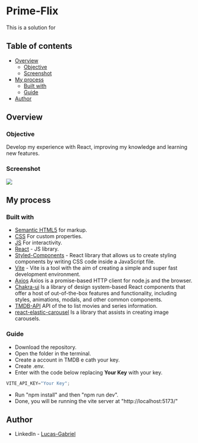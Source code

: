 # Prime-Flix

This is a solution for

## Table of contents

- [Overview](#overview)
  - [Objective](#Objective)
  - [Screenshot](#screenshot)
- [My process](#my-process)
  - [Built with](#built-with)
  - [Guide](#Guide)
- [Author](#author)

## Overview

### Objective

Develop my experience with React, improving my knowledge and learning new features.

### Screenshot

![](./screenshot.gif)

## My process

### Built with

- [Semantic HTML5](https://developer.mozilla.org/pt-BR/docs/Web/HTML) for markup.
- [CSS](https://developer.mozilla.org/pt-BR/docs/Web/CSS) For custom properties.
- [JS](https://developer.mozilla.org/pt-BR/docs/Web/JavaScript) For interactivity.
- [React](https://reactjs.org/) - JS library.
- [Styled-Components](https://styled-components.com/) - React library that allows us to create styling components by writing CSS code inside a JavaScript file.
- [Vite](https://vitejs.dev/) - Vite is a tool with the aim of creating a simple and super fast development environment.
- [Axios](https://axios-http.com/ptbr/docs/intro) Axios is a promise-based HTTP client for node.js and the browser.
- [Chakra-ui](https://chakra-ui.com/) Is a library of design system-based React components that offer a host of out-of-the-box features and functionality, including styles, animations, modals, and other common components.
- [TMDB-API](https://www.themoviedb.org/) API of the to list movies and series information.
- [react-elastic-carousel](https://sag1v.github.io/react-elastic-carousel/) Is a library that assists in creating image carousels.

### Guide

- Download the repository.
- Open the folder in the terminal.
- Create a account in TMDB e cath your key.
- Create .env.
- Enter with the code below replacing **Your Key** with your key.

```JavaScript
VITE_API_KEY="Your Key";
```

- Run "npm install" and then "npm run dev".
- Done, you will be running the vite server at "http://localhost:5173/"

## Author

- LinkedIn - [Lucas-Gabriel](https://www.linkedin.com/in/yami-kagayaki/)
